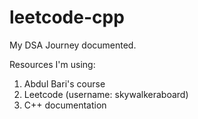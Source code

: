 # leetcode-cpp
My DSA Journey documented.

Resources I'm using:
1. Abdul Bari's course
2. Leetcode (username: skywalkeraboard)
3. C++ documentation